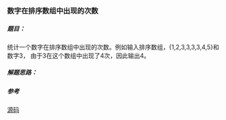 ### 数字在排序数组中出现的次数

##### 题目：

统计一个数字在排序数组中出现的次数。例如输入排序数组，{1,2,3,3,3,3,4,5}和数字3，
由于3在这个数组中出现了4次，因此输出4。

##### 解题思路：


##### 参考

[源码](./Main.java)